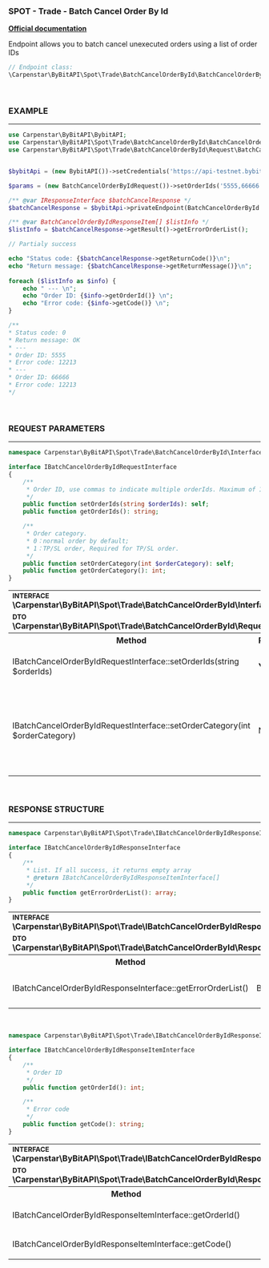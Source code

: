 ### SPOT - Trade - Batch Cancel Order By Id
<b>[Official documentation](https://bybit-exchange.github.io/docs/spot/trade/batch-cancel)</b>

<p>Endpoint allows you to batch cancel unexecuted orders using a list of order IDs</p>

```php
// Endpoint class:
\Carpenstar\ByBitAPI\Spot\Trade\BatchCancelOrderById\BatchCancelOrderById::class
```

<br />

<h3 align="left" width="100%"><b>EXAMPLE</b></h3>

---

```php
use Carpenstar\ByBitAPI\BybitAPI;
use Carpenstar\ByBitAPI\Spot\Trade\BatchCancelOrderById\BatchCancelOrderById;
use Carpenstar\ByBitAPI\Spot\Trade\BatchCancelOrderById\Request\BatchCancelOrderByIdRequest;


$bybitApi = (new BybitAPI())->setCredentials('https://api-testnet.bybit.com', 'apiKey', 'apiSecret');

$params = (new BatchCancelOrderByIdRequest())->setOrderIds('5555,66666');

/** @var IResponseInterface $batchCancelResponse */
$batchCancelResponse = $bybitApi->privateEndpoint(BatchCancelOrderById::class, $params);

/** @var BatchCancelOrderByIdResponseItem[] $listInfo */
$listInfo = $batchCancelResponse->getResult()->getErrorOrderList();

// Partialy success

echo "Status code: {$batchCancelResponse->getReturnCode()}\n";
echo "Return message: {$batchCancelResponse->getReturnMessage()}\n";
    
foreach ($listInfo as $info) {
    echo " --- \n";
    echo "Order ID: {$info->getOrderId()} \n";
    echo "Error code: {$info->getCode()} \n";
}

/**
* Status code: 0
* Return message: OK
* --- 
* Order ID: 5555 
* Error code: 12213 
* --- 
* Order ID: 66666 
* Error code: 12213
*/
```

<br />

<h3 align="left" width="100%"><b>REQUEST PARAMETERS</b></h3>

---

```php
namespace Carpenstar\ByBitAPI\Spot\Trade\BatchCancelOrderById\Interfaces;

interface IBatchCancelOrderByIdRequestInterface
{
    /**
     * Order ID, use commas to indicate multiple orderIds. Maximum of 100 ids.
     */
    public function setOrderIds(string $orderIds): self;
    public function getOrderIds(): string;

    /**
     * Order category.
     * 0：normal order by default;
     * 1：TP/SL order, Required for TP/SL order.
     */
    public function setOrderCategory(int $orderCategory): self;
    public function getOrderCategory(): int;
}
```
<table style="width: 100%">
  <tr>
    <td colspan="3" style="text-align: left">
        <sup><b>INTERFACE</b></sup> <br />
        <b>\Carpenstar\ByBitAPI\Spot\Trade\BatchCancelOrderById\Interfaces\IBatchCancelOrderRequestInterface::class</b>
    </td>
  </tr>
  <tr>
    <td colspan="3" style="text-align: left">
        <sup><b>DTO</b></sup> <br />
        <b>\Carpenstar\ByBitAPI\Spot\Trade\BatchCancelOrderById\Request\BatchCancelOrderByIdRequest::class</b>
    </td>
  </tr>
  <tr>
    <th style="width: 45%; text-align: center">Method</th>
    <th style="width: 5%; text-align: center">Required</th>
    <th style="width: 50%; text-align: center">Description</th>
  </tr>
  <tr>
    <td>IBatchCancelOrderByIdRequestInterface::setOrderIds(string $orderIds)</td>
    <td><b>YES</b></td>
    <td><p>Order ID, use commas to indicate multiple orderIds. Maximum of 100 ids.</p></td>
  </tr>
  <tr>
    <td>IBatchCancelOrderByIdRequestInterface::setOrderCategory(int $orderCategory)</td>
    <td>NO</td>
    <td>
        <p>Order category.</p> 
        <ul>
            <li>0：normal order by default;</li>
            <li>1：TP/SL order, Required for TP/SL order.</li>
        </ul>
        <p><b>See at Carpenstar\ByBitAPI\Core\Enums\EnumOrderCategory</b></p>
    </td>
  </tr>
</table>

<br />

<h3 align="left" width="100%"><b>RESPONSE STRUCTURE</b></h3>

---

```php
namespace Carpenstar\ByBitAPI\Spot\Trade\IBatchCancelOrderByIdResponseInterface\Interfaces;

interface IBatchCancelOrderByIdResponseInterface
{
    /**
     * List. If all success, it returns empty array
     * @return IBatchCancelOrderByIdResponseItemInterface[]
     */
    public function getErrorOrderList(): array;
}
```
<table style="width: 100%">
  <tr>
    <td colspan="3">
        <sup><b>INTERFACE</b></sup> <br />
        <b>\Carpenstar\ByBitAPI\Spot\Trade\IBatchCancelOrderByIdResponseInterface\Interfaces\IBatchCancelOrderByIdResponseInterface::class</b>
    </td>
  </tr>
  <tr>
    <td colspan="3">
        <sup><b>DTO</b></sup> <br />
        <b>\Carpenstar\ByBitAPI\Spot\Trade\BatchCancelOrderById\Response\BatchCancelOrderByIdResponse::class</b>
    </td>
  </tr>
  <tr>
     <th style="width: 30%; text-align: center">Method</th>
     <th style="width: 20%; text-align: center">Type</th>
     <th style="width: 50%; text-align: center">Description</th>
   </tr>
   <tr>
     <td>IBatchCancelOrderByIdResponseInterface::getErrorOrderList()</td>
     <td style="text-align: center">BatchCancelOrderByIdResponseItem[]</td>
     <td><p>List. If all success, it returns empty array</p></td>
   </tr>
</table>

<br />

```php
namespace Carpenstar\ByBitAPI\Spot\Trade\IBatchCancelOrderByIdResponseInterface\Interfaces;

interface IBatchCancelOrderByIdResponseItemInterface
{
    /**
     * Order ID
     */
    public function getOrderId(): int;

    /**
     * Error code
     */
    public function getCode(): string;
}
```
<table style="width: 100%">
  <tr>
    <td colspan="3">
        <sup><b>INTERFACE</b></sup> <br />
        <b>\Carpenstar\ByBitAPI\Spot\Trade\IBatchCancelOrderByIdResponseInterface\Interfaces\IBatchCancelOrderByIdResponseItemInterface::class</b>
    </td>
  </tr>
  <tr>
    <td colspan="3">
        <sup><b>DTO</b></sup> <br />
        <b>\Carpenstar\ByBitAPI\Spot\Trade\BatchCancelOrderById\Response\BatchCancelOrderByIdResponseItem::class</b>
    </td>
  </tr>
  <tr>
     <th style="width: 30%; text-align: center">Method</th>
     <th style="width: 20%; text-align: center">Type</th>
     <th style="width: 50%; text-align: center">Description</th>
   </tr>
   <tr>
     <td>IBatchCancelOrderByIdResponseItemInterface::getOrderId()</td>
     <td style="text-align: center">int</td>
     <td><p>Order ID</p></td>
   </tr>
   <tr>
     <td>IBatchCancelOrderByIdResponseItemInterface::getCode()</td>
     <td style="text-align: center">string</td>
     <td><p>Error code</p></td>
   </tr>
</table>
